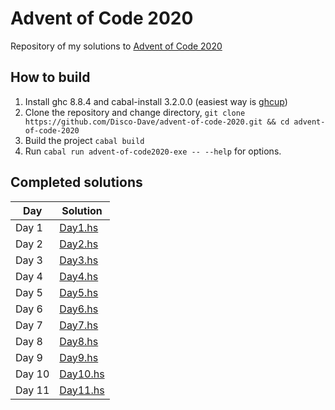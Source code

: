 # Advent of Code 2020

Repository of my solutions to [Advent of Code 2020](https://adventofcode.com/2020)

## How to build

1. Install ghc 8.8.4 and cabal-install 3.2.0.0 (easiest way is [ghcup](https://www.haskell.org/ghcup/))
2. Clone the repository and change directory, `git clone https://github.com/Disco-Dave/advent-of-code-2020.git && cd advent-of-code-2020`
3. Build the project `cabal build`
4. Run `cabal run advent-of-code2020-exe -- --help` for options.

## Completed solutions

| Day    | Solution                                        |
| ------ | ----------------------------------------------- |
| Day 1  | [Day1.hs](src/AdventOfCode/Solutions/Day1.hs)   |
| Day 2  | [Day2.hs](src/AdventOfCode/Solutions/Day2.hs)   |
| Day 3  | [Day3.hs](src/AdventOfCode/Solutions/Day3.hs)   |
| Day 4  | [Day4.hs](src/AdventOfCode/Solutions/Day4.hs)   |
| Day 5  | [Day5.hs](src/AdventOfCode/Solutions/Day5.hs)   |
| Day 6  | [Day6.hs](src/AdventOfCode/Solutions/Day6.hs)   |
| Day 7  | [Day7.hs](src/AdventOfCode/Solutions/Day7.hs)   |
| Day 8  | [Day8.hs](src/AdventOfCode/Solutions/Day8.hs)   |
| Day 9  | [Day9.hs](src/AdventOfCode/Solutions/Day9.hs)   |
| Day 10 | [Day10.hs](src/AdventOfCode/Solutions/Day10.hs) |
| Day 11 | [Day11.hs](src/AdventOfCode/Solutions/Day11.hs) |
